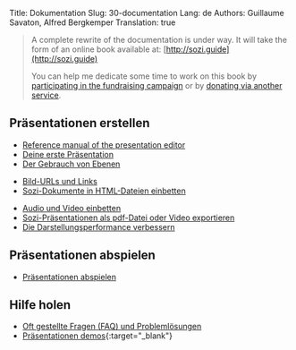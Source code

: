 Title: Dokumentation
Slug: 30-documentation
Lang: de
Authors: Guillaume Savaton, Alfred Bergkemper
Translation: true

> A complete rewrite of the documentation is under way.
> It will take the form of an online book available at: [http://sozi.guide](http://sozi.guide)
>
> You can help me dedicate some time to work on this book
> by [participating in the fundraising campaign](https://gofund.me/2f2b11db)
> or by [donating via another service](|filename|donate.md).

## Präsentationen erstellen

* [Reference manual of the presentation editor](|filename|ui.md)
* [Deine erste Präsentation](|filename|tutorial-first.md)
* [Der Gebrauch von Ebenen](|filename|tutorial-layers.md)
<!-- * [Übergänge](|filename|tutorial-transitions.md) -->
* [Bild-URLs und Links](|filename|tutorial-links.md)
* [Sozi-Dokumente in HTML-Dateien einbetten](|filename|tutorial-embedding.md)
<!-- * [Elemente zeigen und verbergen](|filename|tutorial-showing-hiding.md) -->
* [Audio und Video einbetten](|filename|tutorial-media.md)
* [Sozi-Präsentationen als pdf-Datei oder Video exportieren](|filename|tutorial-converting.md)
* [Die Darstellungsperformance verbessern](|filename|tutorial-performance.md)

## Präsentationen abspielen

* [Präsentationen abspielen](|filename|play.md)

## Hilfe holen

* [Oft gestellte Fragen (FAQ) und Problemlösungen](|filename|faq.md)
* [Präsentationen demos](https://sozi-projects.github.io/Sozi-demos){:target="_blank"}
